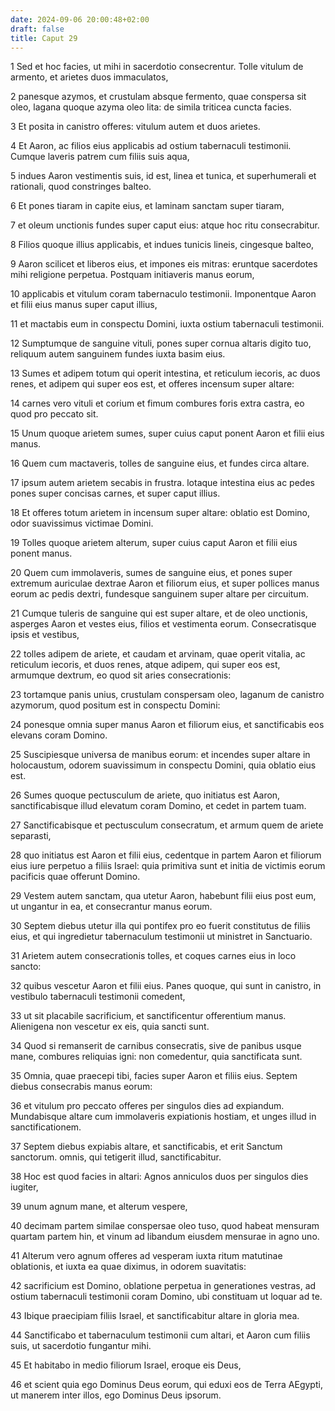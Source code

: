 ```yaml
---
date: 2024-09-06 20:00:48+02:00
draft: false
title: Caput 29
---
```





1 Sed et hoc facies, ut mihi in sacerdotio consecrentur. Tolle vitulum de armento, et arietes duos immaculatos,

2 panesque azymos, et crustulam absque fermento, quae conspersa sit oleo, lagana quoque azyma oleo lita: de simila triticea cuncta facies.

3 Et posita in canistro offeres: vitulum autem et duos arietes.

4 Et Aaron, ac filios eius applicabis ad ostium tabernaculi testimonii. Cumque laveris patrem cum filiis suis aqua,

5 indues Aaron vestimentis suis, id est, linea et tunica, et superhumerali et rationali, quod constringes balteo.

6 Et pones tiaram in capite eius, et laminam sanctam super tiaram,

7 et oleum unctionis fundes super caput eius: atque hoc ritu consecrabitur.

8 Filios quoque illius applicabis, et indues tunicis lineis, cingesque balteo,

9 Aaron scilicet et liberos eius, et impones eis mitras: eruntque sacerdotes mihi religione perpetua. Postquam initiaveris manus eorum,

10 applicabis et vitulum coram tabernaculo testimonii. Imponentque Aaron et filii eius manus super caput illius,

11 et mactabis eum in conspectu Domini, iuxta ostium tabernaculi testimonii.

12 Sumptumque de sanguine vituli, pones super cornua altaris digito tuo, reliquum autem sanguinem fundes iuxta basim eius.

13 Sumes et adipem totum qui operit intestina, et reticulum iecoris, ac duos renes, et adipem qui super eos est, et offeres incensum super altare:

14 carnes vero vituli et corium et fimum combures foris extra castra, eo quod pro peccato sit.

15 Unum quoque arietem sumes, super cuius caput ponent Aaron et filii eius manus.

16 Quem cum mactaveris, tolles de sanguine eius, et fundes circa altare.

17 ipsum autem arietem secabis in frustra. lotaque intestina eius ac pedes pones super concisas carnes, et super caput illius.

18 Et offeres totum arietem in incensum super altare: oblatio est Domino, odor suavissimus victimae Domini.

19 Tolles quoque arietem alterum, super cuius caput Aaron et filii eius ponent manus.

20 Quem cum immolaveris, sumes de sanguine eius, et pones super extremum auriculae dextrae Aaron et filiorum eius, et super pollices manus eorum ac pedis dextri, fundesque sanguinem super altare per circuitum.

21 Cumque tuleris de sanguine qui est super altare, et de oleo unctionis, asperges Aaron et vestes eius, filios et vestimenta eorum. Consecratisque ipsis et vestibus,

22 tolles adipem de ariete, et caudam et arvinam, quae operit vitalia, ac reticulum iecoris, et duos renes, atque adipem, qui super eos est, armumque dextrum, eo quod sit aries consecrationis:

23 tortamque panis unius, crustulam conspersam oleo, laganum de canistro azymorum, quod positum est in conspectu Domini:

24 ponesque omnia super manus Aaron et filiorum eius, et sanctificabis eos elevans coram Domino.

25 Suscipiesque universa de manibus eorum: et incendes super altare in holocaustum, odorem suavissimum in conspectu Domini, quia oblatio eius est.

26 Sumes quoque pectusculum de ariete, quo initiatus est Aaron, sanctificabisque illud elevatum coram Domino, et cedet in partem tuam.

27 Sanctificabisque et pectusculum consecratum, et armum quem de ariete separasti,

28 quo initiatus est Aaron et filii eius, cedentque in partem Aaron et filiorum eius iure perpetuo a filiis Israel: quia primitiva sunt et initia de victimis eorum pacificis quae offerunt Domino.

29 Vestem autem sanctam, qua utetur Aaron, habebunt filii eius post eum, ut ungantur in ea, et consecrantur manus eorum.

30 Septem diebus utetur illa qui pontifex pro eo fuerit constitutus de filiis eius, et qui ingredietur tabernaculum testimonii ut ministret in Sanctuario.

31 Arietem autem consecrationis tolles, et coques carnes eius in loco sancto:

32 quibus vescetur Aaron et filii eius. Panes quoque, qui sunt in canistro, in vestibulo tabernaculi testimonii comedent,

33 ut sit placabile sacrificium, et sanctificentur offerentium manus. Alienigena non vescetur ex eis, quia sancti sunt.

34 Quod si remanserit de carnibus consecratis, sive de panibus usque mane, combures reliquias igni: non comedentur, quia sanctificata sunt.

35 Omnia, quae praecepi tibi, facies super Aaron et filiis eius. Septem diebus consecrabis manus eorum:

36 et vitulum pro peccato offeres per singulos dies ad expiandum. Mundabisque altare cum immolaveris expiationis hostiam, et unges illud in sanctificationem.

37 Septem diebus expiabis altare, et sanctificabis, et erit Sanctum sanctorum. omnis, qui tetigerit illud, sanctificabitur.

38 Hoc est quod facies in altari: Agnos anniculos duos per singulos dies iugiter,

39 unum agnum mane, et alterum vespere,

40 decimam partem similae conspersae oleo tuso, quod habeat mensuram quartam partem hin, et vinum ad libandum eiusdem mensurae in agno uno.

41 Alterum vero agnum offeres ad vesperam iuxta ritum matutinae oblationis, et iuxta ea quae diximus, in odorem suavitatis:

42 sacrificium est Domino, oblatione perpetua in generationes vestras, ad ostium tabernaculi testimonii coram Domino, ubi constituam ut loquar ad te.

43 Ibique praecipiam filiis Israel, et sanctificabitur altare in gloria mea.

44 Sanctificabo et tabernaculum testimonii cum altari, et Aaron cum filiis suis, ut sacerdotio fungantur mihi.

45 Et habitabo in medio filiorum Israel, eroque eis Deus,

46 et scient quia ego Dominus Deus eorum, qui eduxi eos de Terra AEgypti, ut manerem inter illos, ego Dominus Deus ipsorum.

